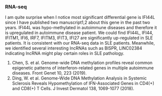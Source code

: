 


### RNA-seq 

I am quite surprise when I notice most significant differential gene is IFI44L since I have published two manuscript1,2 about this gene in the past two years. IFI44L was hypo-methylated in autoimmune diseases and therefore it is upregulated in autoimmune disease patient. We could find IFI44L, IFI44, IFITM1, IFI6, IRF7, IFITM3, IFIT3, IFI27 are significantly up-regulated in SLE patients. It is consistent with our RNA-seq data in SLE patients. Meanwhile, we identified several interesting lncRNAs such as BISPR, LINC02384 indicating lncRNA might play certain roles in SLE pathology. 

1.	Chen, S. et al. Genome-wide DNA methylation profiles reveal common epigenetic patterns of interferon-related genes in multiple autoimmune diseases. Front Genet 10, 223 (2019).
2.	Ding, W. et al. Genome-Wide DNA Methylation Analysis in Systemic Sclerosis Reveals Hypomethylation of IFN-Associated Genes in CD4(+) and CD8(+) T Cells. J Invest Dermatol 138, 1069-1077 (2018).


